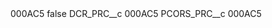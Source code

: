 <?xml version="1.0" encoding="UTF-8"?>
<CustomMetadata xmlns="http://soap.sforce.com/2006/04/metadata" xmlns:xsi="http://www.w3.org/2001/XMLSchema-instance" xmlns:xsd="http://www.w3.org/2001/XMLSchema">
    <label>000AC5</label>
    <protected>false</protected>
    <values>
        <field>DCR_PRC__c</field>
        <value xsi:type="xsd:string">000AC5</value>
    </values>
    <values>
        <field>PCORS_PRC__c</field>
        <value xsi:type="xsd:string">000AC5</value>
    </values>
</CustomMetadata>
